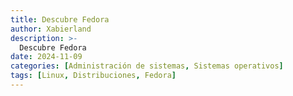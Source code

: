 ```yaml
---
title: Descubre Fedora
author: Xabierland
description: >-
  Descubre Fedora
date: 2024-11-09
categories: [Administración de sistemas, Sistemas operativos]
tags: [Linux, Distribuciones, Fedora]
---
```


